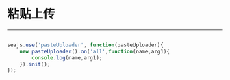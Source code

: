 # 粘贴上传

---

````javascript

seajs.use('pasteUploader', function(pasteUploader){
    new pasteUploader().on('all',function(name,arg1){
        console.log(name,arg1);
    }).init();
});

````